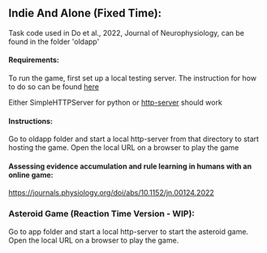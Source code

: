 ## Indie And Alone (Fixed Time): 
Task code used in Do et al., 2022, Journal of Neurophysiology, can be found in the folder 'oldapp'

#### Requirements:
To run the game, first set up a local testing server. The instruction for how to do so can be found [here](https://developer.mozilla.org/en-US/docs/Learn/Common_questions/set_up_a_local_testing_server)

Either SimpleHTTPServer for python or [http-server](https://www.npmjs.com/package/http-server) should work

#### Instructions:
Go to oldapp folder and start a local http-server from that directory to start hosting the game. Open the local URL on a browser to play the game

#### Assessing evidence accumulation and rule learning in humans with an online game:
https://journals.physiology.org/doi/abs/10.1152/jn.00124.2022

### Asteroid Game (Reaction Time Version - WIP):
Go to app folder and start a local http-server to start the asteroid game. Open the local URL on a browser to play the game.



